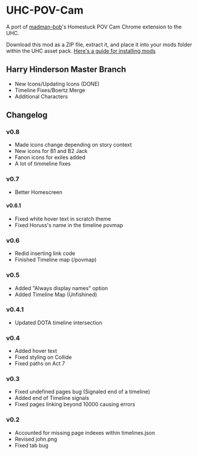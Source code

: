 # UHC-POV-Cam

A port of [madman-bob](https://github.com/madman-bob/Homestuck-POV-Cam)'s Homestuck POV Cam Chrome extension to the UHC.

Download this mod as a ZIP file, extract it, and place it into your mods folder within the UHC asset pack. [Here's a guide for installing mods](https://github.com/Bambosh/unofficial-homestuck-collection/blob/main/MODDING.md#installing-mods)

## Harry Hinderson Master Branch

- New Icons/Updating Icons (DONE)
- Timeline Fixes/Boertz Merge
- Additional Characters

## Changelog

### v0.8
- Made icons change depending on story context
- New icons for B1 and B2 Jack
- Fanon icons for exiles added
- A lot of timmeline fixes

### v0.7
- Better Homescreen

#### v0.6.1
- Fixed white hover text in scratch theme
- Fixed Horuss's name in the timeline povmap

### v0.6
- Redid inserting link code
- Finished Timeline map (/povmap)

### v0.5
- Added "Always display names" option
- Added Timeline Map (Unfishined)

### v0.4.1
- Updated DOTA timeline intersection

### v0.4
- Added hover text
- Fixed styling on Collide
- Fixed paths on Act 7

### v0.3

- Fixed undefined pages bug (Signaled end of a timeline)
- Added end of Timeline signals
- Fixed pages linking beyond 10000 causing errors

### v0.2

- Accounted for missing page indexes within timelines.json
- Revised john.png
- Fixed tab bug
